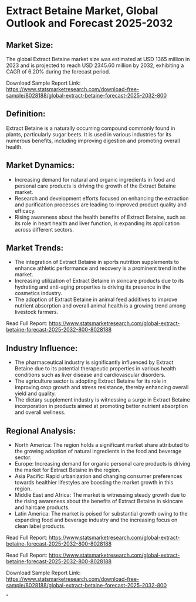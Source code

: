 <html>
<body>
<h1>Extract Betaine Market, Global Outlook and Forecast 2025-2032</h1>

<h2>Market Size:</h2>
<p>The global Extract Betaine market size was estimated at USD 1365 million in 2023 and is projected to reach USD 2345.60 million by 2032, exhibiting a CAGR of 6.20% during the forecast period.</p>
<p>Download Sample Report Link: <a href='https://www.statsmarketresearch.com/download-free-sample/8028188/global-extract-betaine-forecast-2025-2032-800'>https://www.statsmarketresearch.com/download-free-sample/8028188/global-extract-betaine-forecast-2025-2032-800</a></p>

<h2>Definition:</h2>
<p>Extract Betaine is a naturally occurring compound commonly found in plants, particularly sugar beets. It is used in various industries for its numerous benefits, including improving digestion and promoting overall health.</p>

<h2>Market Dynamics:</h2>
<ul>
<li>Increasing demand for natural and organic ingredients in food and personal care products is driving the growth of the Extract Betaine market.</li>
<li>Research and development efforts focused on enhancing the extraction and purification processes are leading to improved product quality and efficacy.</li>
<li>Rising awareness about the health benefits of Extract Betaine, such as its role in heart health and liver function, is expanding its application across different sectors.</li>
</ul>

<h2>Market Trends:</h2>
<ul>
<li>The integration of Extract Betaine in sports nutrition supplements to enhance athletic performance and recovery is a prominent trend in the market.</li>
<li>Increasing utilization of Extract Betaine in skincare products due to its hydrating and anti-aging properties is driving its presence in the cosmetics industry.</li>
<li>The adoption of Extract Betaine in animal feed additives to improve nutrient absorption and overall animal health is a growing trend among livestock farmers.</li>
</ul>
<p>Read Full Report: <a href='https://www.statsmarketresearch.com/global-extract-betaine-forecast-2025-2032-800-8028188'>https://www.statsmarketresearch.com/global-extract-betaine-forecast-2025-2032-800-8028188</a></p>

<h2>Industry Influence:</h2>
<ul>
<li>The pharmaceutical industry is significantly influenced by Extract Betaine due to its potential therapeutic properties in various health conditions such as liver disease and cardiovascular disorders.</li>
<li>The agriculture sector is adopting Extract Betaine for its role in improving crop growth and stress resistance, thereby enhancing overall yield and quality.</li>
<li>The dietary supplement industry is witnessing a surge in Extract Betaine incorporation in products aimed at promoting better nutrient absorption and overall wellness.</li>
</ul>

<h2>Regional Analysis:</h2>
<ul>
<li>North America: The region holds a significant market share attributed to the growing adoption of natural ingredients in the food and beverage sector.</li>
<li>Europe: Increasing demand for organic personal care products is driving the market for Extract Betaine in the region.</li>
<li>Asia Pacific: Rapid urbanization and changing consumer preferences towards healthier lifestyles are boosting the market growth in this region.</li>
<li>Middle East and Africa: The market is witnessing steady growth due to the rising awareness about the benefits of Extract Betaine in skincare and haircare products.</li>
<li>Latin America: The market is poised for substantial growth owing to the expanding food and beverage industry and the increasing focus on clean label products.</li>
</ul>
<p>Read Full Report: <a href='https://www.statsmarketresearch.com/global-extract-betaine-forecast-2025-2032-800-8028188'>https://www.statsmarketresearch.com/global-extract-betaine-forecast-2025-2032-800-8028188</a></p>

<p>Read Full Report: <a href='https://www.statsmarketresearch.com/global-extract-betaine-forecast-2025-2032-800-8028188'>https://www.statsmarketresearch.com/global-extract-betaine-forecast-2025-2032-800-8028188</a></p>
<p>Download Sample Report Link: <a href='https://www.statsmarketresearch.com/download-free-sample/8028188/global-extract-betaine-forecast-2025-2032-800'>https://www.statsmarketresearch.com/download-free-sample/8028188/global-extract-betaine-forecast-2025-2032-800</a></p>
</body>
</html>"
